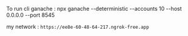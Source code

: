 To run cli ganache : 
npx ganache --deterministic --accounts 10 --host 0.0.0.0 --port 8545

my network : `https://ee8e-60-48-64-217.ngrok-free.app` 
